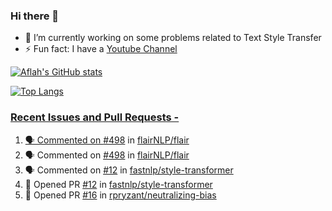 ### Hi there 👋


<!-- **aflah02/aflah02** is a ✨ _special_ ✨ repository because its `README.md` (this file) appears on your GitHub profile. -->

<!-- Here are some ideas to get you started: -->

- 🔭 I’m currently working on some problems related to Text Style Transfer
- ⚡ Fun fact: I have a [Youtube Channel](https://www.youtube.com/channel/UCwab-Xf38Sd7QsxVPoS0cgA)
<!-- - 👯 I’m looking to collaborate on  -->
<!-- - 🤔 I’m looking for help with ... -->
<!-- - 💬 Ask me about ... -->
<!-- - 📫 How to reach me: ... -->
<!-- - 😄 Pronouns: ... -->

<!--  -->

[![Aflah's GitHub stats](https://github-readme-stats.vercel.app/api?username=aflah02&hide=stars&count_private=true&show_icons=true&theme=dark)](https://github.com/anuraghazra/github-readme-stats)

[![Top Langs](https://github-readme-stats.vercel.app/api/top-langs/?username=aflah02&theme=dark&layout=compact)](https://github.com/anuraghazra/github-readme-stats)
<a href="https://github.com/anuraghazra/github-readme-stats">

 ### Recent Issues and Pull Requests - 
<!--START_SECTION:activity-->
1. 🗣 Commented on [#498](https://github.com/flairNLP/flair/issues/498) in [flairNLP/flair](https://github.com/flairNLP/flair)
2. 🗣 Commented on [#498](https://github.com/flairNLP/flair/issues/498) in [flairNLP/flair](https://github.com/flairNLP/flair)
3. 🗣 Commented on [#12](https://github.com/fastnlp/style-transformer/issues/12) in [fastnlp/style-transformer](https://github.com/fastnlp/style-transformer)
4. 💪 Opened PR [#12](https://github.com/fastnlp/style-transformer/pull/12) in [fastnlp/style-transformer](https://github.com/fastnlp/style-transformer)
5. 💪 Opened PR [#16](https://github.com/rpryzant/neutralizing-bias/pull/16) in [rpryzant/neutralizing-bias](https://github.com/rpryzant/neutralizing-bias)
<!--END_SECTION:activity-->
